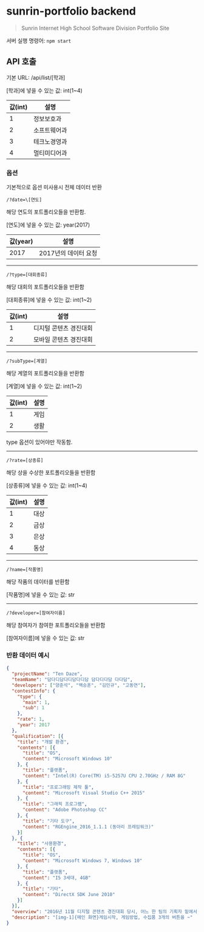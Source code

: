 # sunrin-portfolio backend

> Sunrin Internet High School Software Division Portfolio Site

서버 실행 명령어: `npm start`

## API 호출

기본 URL: /api/list/\[학과]

\[학과]에 넣을 수 있는 값: int(1~4)

값(int) | 설명
------- | ------------
1       | 정보보호과
2       | 소프트웨어과
3       | 테크노경영과
4       | 멀티미디어과

### 옵션

기본적으로 옵션 미사용시 전체 데이터 반환

`/?date=\[연도]`

해당 연도의 포트폴리오들을 반환함.

\[연도]에 넣을 수 있는 값: year(2017)

값(year)   | 설명
---------- | --------------------
2017       | 2017년의 데이터 요청

---

`/?type=[대회종류]`

해당 대회의 포트폴리오들을 반환함

\[대회종류]에 넣을 수 있는 값: int(1~2)

값(int) | 설명
------- | ----------------------
1       | 디지털 콘텐츠 경진대회
2       | 모바일 콘텐츠 경진대회

---

`/?subType=[계열]`

해당 계열의 포트폴리오들을 반환함

[계열]에 넣을 수 있는 값: int(1~2)

값(int) | 설명
------- | ----
1       | 게임
2       | 생활

type 옵션이 있어야만 작동함.

---

`/?rate=[상종류]`

해당 상을 수상한 포트폴리오들을 반환함

[상종류]에 넣을 수 있는 값: int(1~4)

값(int) | 설명
------- | ----
1       | 대상
2       | 금상
3       | 은상
4       | 동상

---

`/?name=[작품명]`

해당 작품의 데이터를 반환함

\[작품명]에 넣을 수 있는 값: str

---

`/?developer=[참여자이름]`

해당 참여자가 참여한 포트폴리오들을 반환함

\[참여자이름]에 넣을 수 있는 값: str

### 반환 데이터 예시

```json
{
  "projectName": "Ten Daze",
  "teamName": "담다디담다디담다디담 담다디다담 다다담",
  "developers": ["양준석", "백승훈", "김민규", "고동연"],
  "contestInfo": {
    "type": {
      "main": 1,
      "sub": 1
    },
    "rate": 1,
    "year": 2017
  },
  "qualification": [{
    "title": "개발 환경",
    "contents": [{
      "title": "OS",
      "content": "Microsoft Windows 10"
    }, {
      "title": "플랫폼",
      "content": "Intel(R) Core(TM) i5-5257U CPU 2.70GHz / RAM 8G"
    }, {
      "title": "프로그래밍 제작 툴",
      "content": "Microsoft Visual Studio C++ 2015"
    }, {
      "title": "그래픽 프로그램",
      "content": "Adobe Photoshop CC"
    }, {
      "title": "기타 도구",
      "content": "RGEngine_2016_1.1.1 (동아리 프레임워크)"
    }]
  }, {
    "title": "사용환경",
    "contents": [{
      "title": "OS",
      "content": "Microsoft Windows 7, Windows 10"
    }, {
      "title": "플랫폼",
      "content": "I5 3세대, 4GB"
    }, {
      "title": "기타",
      "content": "DirectX SDK June 2010"
    }]
  }],
  "overview": "2016년 11월 디지털 콘텐츠 경진대회 당시, 어느 한 팀의 기획자 밑에서 프로그래머로 ~",
  "description": "[img-1]{메인 화면}게임시작, 게임방법, 수집품 3개의 버튼을 ~"
}
```
